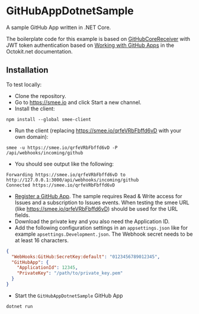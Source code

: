# GitHubAppDotnetSample

A sample GitHub App written in .NET Core.

The boilerplate code for this example is based on [GitHubCoreReceiver](https://github.com/aspnet/AspLabs/tree/master/src/WebHooks/samples/GitHubCoreReceiver) with JWT token authentication based on [Working with GitHub Apps](https://octokitnet.readthedocs.io/en/latest/github-apps/) in the Octokit.net documentation.

## Installation

To test locally:

- Clone the repository.
- Go to https://smee.io and click Start a new channel.
- Install the client:

```
npm install --global smee-client
```

- Run the client (replacing https://smee.io/qrfeVRbFbffd6vD with your own domain):

```
smee -u https://smee.io/qrfeVRbFbffd6vD -P /api/webhooks/incoming/github
```

- You should see output like the following:

```
Forwarding https://smee.io/qrfeVRbFbffd6vD to http://127.0.0.1:3000/api/webhooks/incoming/github
Connected https://smee.io/qrfeVRbFbffd6vD
```

- [Register a GitHub App](https://developer.github.com/apps/building-your-first-github-app/#register-a-new-app-with-github). The sample requires Read & Write access for Issues and a subscription to Issues events. When testing the smee URL (like https://smee.io/qrfeVRbFbffd6vD) should be used for the URL fields.
- Download the private key and you also need the Application ID.
- Add the following configuration settings in an `appsettings.json` like for example `apsettings.Development.json`. The Webhook secret needs to be at least 16 characters.

```json
{
  "WebHooks:GitHub:SecretKey:default": "0123456789012345",
  "GitHubApp": {
    "ApplicationId": 12345,
    "PrivateKey": "/path/to/private_key.pem"
  }
}
```

- Start the `GitHubAppDotnetSample` GitHub App

```
dotnet run
```
